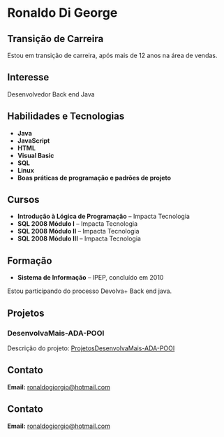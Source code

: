 # Ronaldo Di George

## Transição de Carreira
Estou em transição de carreira, após mais de 12 anos na área de vendas.

## Interesse
Desenvolvedor Back end Java

## Habilidades e Tecnologias
- **Java**
- **JavaScript**
- **HTML**
- **Visual Basic**
- **SQL**
- **Linux**
- **Boas práticas de programação e padrões de projeto**

## Cursos
- **Introdução à Lógica de Programação** – Impacta Tecnologia
- **SQL 2008 Módulo I** – Impacta Tecnologia
- **SQL 2008 Módulo II** – Impacta Tecnologia
- **SQL 2008 Módulo III** – Impacta Tecnologia

## Formação
- **Sistema de Informação** – IPEP, concluído em 2010

Estou participando do processo Devolva+ Back end java.

## Projetos
### DesenvolvaMais-ADA-POOI
Descrição do projeto: [ProjetosDesenvolvaMais-ADA-POOI](https://github.com/igoreloidiasbranco/ProjetosDesenvolvaMais-ADA-POOI)

## Contato
**Email:** ronaldogiorgio@hotmail.com

## Contato
**Email:** ronaldogiorgio@hotmail.com


